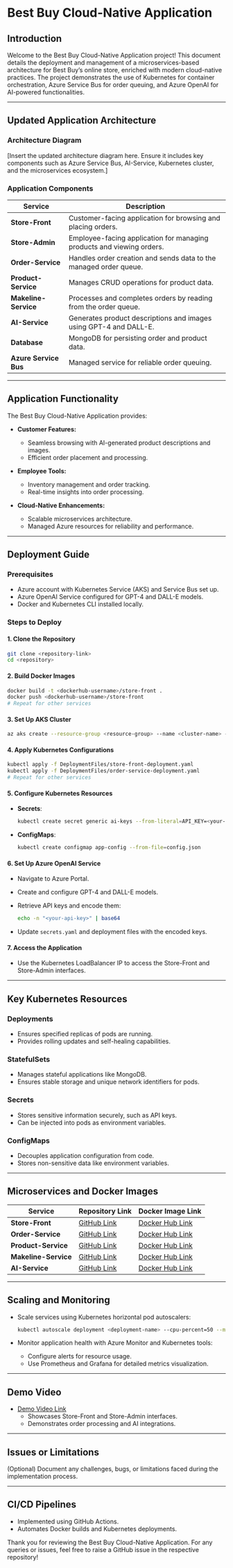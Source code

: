 # Best Buy Cloud-Native Application

## **Introduction**

Welcome to the Best Buy Cloud-Native Application project! This document details the deployment and management of a microservices-based architecture for Best Buy’s online store, enriched with modern cloud-native practices. The project demonstrates the use of Kubernetes for container orchestration, Azure Service Bus for order queuing, and Azure OpenAI for AI-powered functionalities.

---

## **Updated Application Architecture**

### **Architecture Diagram**

[Insert the updated architecture diagram here. Ensure it includes key components such as Azure Service Bus, AI-Service, Kubernetes cluster, and the microservices ecosystem.]

### **Application Components**

| **Service**           | **Description**                                                       |
| --------------------- | --------------------------------------------------------------------- |
| **Store-Front**       | Customer-facing application for browsing and placing orders.          |
| **Store-Admin**       | Employee-facing application for managing products and viewing orders. |
| **Order-Service**     | Handles order creation and sends data to the managed order queue.     |
| **Product-Service**   | Manages CRUD operations for product data.                             |
| **Makeline-Service**  | Processes and completes orders by reading from the order queue.       |
| **AI-Service**        | Generates product descriptions and images using GPT-4 and DALL-E.     |
| **Database**          | MongoDB for persisting order and product data.                        |
| **Azure Service Bus** | Managed service for reliable order queuing.                           |

---

## **Application Functionality**

The Best Buy Cloud-Native Application provides:

- **Customer Features:**
  - Seamless browsing with AI-generated product descriptions and images.
  - Efficient order placement and processing.

- **Employee Tools:**
  - Inventory management and order tracking.
  - Real-time insights into order processing.

- **Cloud-Native Enhancements:**
  - Scalable microservices architecture.
  - Managed Azure resources for reliability and performance.

---

## **Deployment Guide**

### **Prerequisites**

- Azure account with Kubernetes Service (AKS) and Service Bus set up.
- Azure OpenAI Service configured for GPT-4 and DALL-E models.
- Docker and Kubernetes CLI installed locally.

### **Steps to Deploy**

#### **1. Clone the Repository**

```bash
git clone <repository-link>
cd <repository>
```

#### **2. Build Docker Images**

```bash
docker build -t <dockerhub-username>/store-front .
docker push <dockerhub-username>/store-front
# Repeat for other services
```

#### **3. Set Up AKS Cluster**

```bash
az aks create --resource-group <resource-group> --name <cluster-name> --node-count 3
```

#### **4. Apply Kubernetes Configurations**

```bash
kubectl apply -f DeploymentFiles/store-front-deployment.yaml
kubectl apply -f DeploymentFiles/order-service-deployment.yaml
# Repeat for other services
```

#### **5. Configure Kubernetes Resources**

- **Secrets**:
  ```bash
  kubectl create secret generic ai-keys --from-literal=API_KEY=<your-api-key>
  ```
- **ConfigMaps**:
  ```bash
  kubectl create configmap app-config --from-file=config.json
  ```

#### **6. Set Up Azure OpenAI Service**

- Navigate to Azure Portal.
- Create and configure GPT-4 and DALL-E models.
- Retrieve API keys and encode them:

  ```bash
  echo -n "<your-api-key>" | base64
  ```

- Update `secrets.yaml` and deployment files with the encoded keys.

#### **7. Access the Application**

- Use the Kubernetes LoadBalancer IP to access the Store-Front and Store-Admin interfaces.

---

## **Key Kubernetes Resources**

### **Deployments**

- Ensures specified replicas of pods are running.
- Provides rolling updates and self-healing capabilities.

### **StatefulSets**

- Manages stateful applications like MongoDB.
- Ensures stable storage and unique network identifiers for pods.

### **Secrets**

- Stores sensitive information securely, such as API keys.
- Can be injected into pods as environment variables.

### **ConfigMaps**

- Decouples application configuration from code.
- Stores non-sensitive data like environment variables.

---

## **Microservices and Docker Images**

| **Service**          | **Repository Link**        | **Docker Image Link**             |
| -------------------- | -------------------------- | --------------------------------- |
| **Store-Front**      | [GitHub Link](github-link) | [Docker Hub Link](dockerhub-link) |
| **Order-Service**    | [GitHub Link](github-link) | [Docker Hub Link](dockerhub-link) |
| **Product-Service**  | [GitHub Link](github-link) | [Docker Hub Link](dockerhub-link) |
| **Makeline-Service** | [GitHub Link](github-link) | [Docker Hub Link](dockerhub-link) |
| **AI-Service**       | [GitHub Link](github-link) | [Docker Hub Link](dockerhub-link) |

---

## **Scaling and Monitoring**

- Scale services using Kubernetes horizontal pod autoscalers:

  ```bash
  kubectl autoscale deployment <deployment-name> --cpu-percent=50 --min=1 --max=10
  ```

- Monitor application health with Azure Monitor and Kubernetes tools:
  - Configure alerts for resource usage.
  - Use Prometheus and Grafana for detailed metrics visualization.

---

## **Demo Video**

- [Demo Video Link](youtube-link)
  - Showcases Store-Front and Store-Admin interfaces.
  - Demonstrates order processing and AI integrations.

---

## **Issues or Limitations**

(Optional) Document any challenges, bugs, or limitations faced during the implementation process.

---

## **CI/CD Pipelines**

- Implemented using GitHub Actions.
- Automates Docker builds and Kubernetes deployments.

Thank you for reviewing the Best Buy Cloud-Native Application. For any queries or issues, feel free to raise a GitHub issue in the respective repository!
